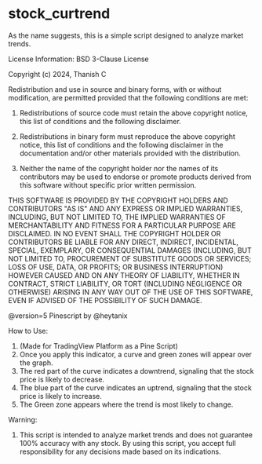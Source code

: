 # stock_curtrend
As the name suggests, this is a simple script designed to analyze market trends.



License Information:
BSD 3-Clause License

Copyright (c) 2024, Thanish C

Redistribution and use in source and binary forms, with or without
modification, are permitted provided that the following conditions are met:

1. Redistributions of source code must retain the above copyright notice, this
   list of conditions and the following disclaimer.

2. Redistributions in binary form must reproduce the above copyright notice,
   this list of conditions and the following disclaimer in the documentation
   and/or other materials provided with the distribution.

3. Neither the name of the copyright holder nor the names of its
   contributors may be used to endorse or promote products derived from
   this software without specific prior written permission.

THIS SOFTWARE IS PROVIDED BY THE COPYRIGHT HOLDERS AND CONTRIBUTORS "AS IS"
AND ANY EXPRESS OR IMPLIED WARRANTIES, INCLUDING, BUT NOT LIMITED TO, THE
IMPLIED WARRANTIES OF MERCHANTABILITY AND FITNESS FOR A PARTICULAR PURPOSE ARE
DISCLAIMED. IN NO EVENT SHALL THE COPYRIGHT HOLDER OR CONTRIBUTORS BE LIABLE
FOR ANY DIRECT, INDIRECT, INCIDENTAL, SPECIAL, EXEMPLARY, OR CONSEQUENTIAL
DAMAGES (INCLUDING, BUT NOT LIMITED TO, PROCUREMENT OF SUBSTITUTE GOODS OR
SERVICES; LOSS OF USE, DATA, OR PROFITS; OR BUSINESS INTERRUPTION) HOWEVER
CAUSED AND ON ANY THEORY OF LIABILITY, WHETHER IN CONTRACT, STRICT LIABILITY,
OR TORT (INCLUDING NEGLIGENCE OR OTHERWISE) ARISING IN ANY WAY OUT OF THE USE
OF THIS SOFTWARE, EVEN IF ADVISED OF THE POSSIBILITY OF SUCH DAMAGE.



@version=5
Pinescript by @heytanix



How to Use:
1. (Made for TradingView Platform as a Pine Script)
2. Once you apply this indicator, a curve and green zones will appear over the graph.
3. The red part of the curve indicates a downtrend, signaling that the stock price is likely to decrease.
4. The blue part of the curve indicates an uptrend, signaling that the stock price is likely to increase.
5. The Green zone appears where the trend is most likely to change.



Warning:
1. This script is intended to analyze market trends and does not guarantee 100% accuracy with any stock. By using this script, you accept full responsibility for any decisions made based on its indications.
